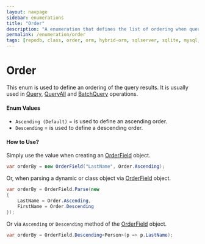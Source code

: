 ```yaml
---
layout: navpage
sidebar: enumerations
title: "Order"
description: "A enumeration that defines the list of ordering when querying a data from the database."
permalink: /enumeration/order
tags: [repodb, class, order, orm, hybrid-orm, sqlserver, sqlite, mysql, postgresql]
---
```


# Order

This enum is used to define an ordering of the query results. It is usually used in [Query](/operation/query), [QueryAll](/operation/queryall) and [BatchQuery](/operation/batchquery) operations.

#### Enum Values

- `Ascending (Default)` = is used to define an ascending order.
- `Descending` = is used to define a descending order.

#### How to Use?

Simply use the value when creating an [OrderField](/class/orderfield) object.

```csharp
var orderBy = new OrderField("LastName", Order.Ascending);
```

Or, when parsing a dynamic or class object via [OrderField](/class/orderfield) object.

```csharp
var orderBy = OrderField.Parse(new
{
    LastName = Order.Ascending,
    FirstName = Order.Descending
});
```

Or via `Ascending` or `Descending` method of the [OrderField](/class/orderfield) object.

```csharp
var orderBy = OrderField.Descending<Person>(p => p.LastName);
```